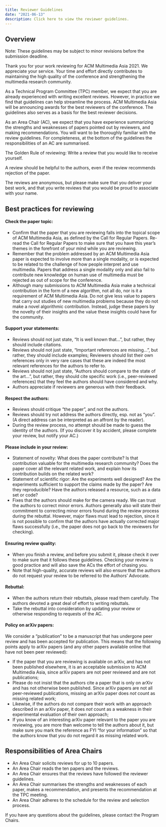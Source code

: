 ```yaml
---
title: Reviewer Guidelines
date: "2021-06-13"
description: Click here to view the reviewer guidelines.
---
```


## Overview

Note: These guidelines may be subject to minor revisions before the submission deadline.

Thank you for your work reviewing for ACM Multimedia Asia 2021. We appreciate your service. Your time and effort directly contributes to maintaining the high quality of the conference and strengthening the multimedia research community.

As a Technical Program Committee (TPC) member, we expect that you are already experienced with writing excellent reviews. However, in practice we find that guidelines can help streamline the process. ACM Multimedia Asia will be announcing awards for the best reviewers of the conference. The guidelines also serves as a basis for the best reviewer decisions.

As an Area Chair (AC), we expect that you have experience summarizing the strengths and weaknesses of papers pointed out by reviewers, and making recommendations. You will want to be thoroughly familiar with the review guidelines. For completeness, at the bottom of the guidelines the responsibilities of an AC are summarised.

The Golden Rule of reviewing: Write a review that you would like to receive yourself.

A review should be helpful to the authors, even if the review recommends rejection of the paper.

The reviews are anonymous, but please make sure that you deliver your best work, and that you write reviews that you would be proud to associate with your name.

## Best practices for reviewing

#### Check the paper topic:

- Confirm that the paper that you are reviewing falls into the topical scope of ACM Multimedia Asia, as defined by the Call for Regular Papers. Re-read the Call for Regular Papers to make sure that you have this year’s themes in the forefront of your mind while you are reviewing.
- Remember that the problem addressed by an ACM Multimedia Asia paper is expected to involve more than a single modality, or is expected to be related to the challenge of how people interpret and use multimedia. Papers that address a single modality only and also fail to contribute new knowledge on human use of multimedia must be rejected as out of scope for the conference.
- Although many submissions to ACM Multimedia Asia make a technical contribution in the form of a new algorithm, not all do, nor is it a requirement of ACM Multimedia Asia. Do not give less value to papers that carry out studies of new multimedia problems because they do not make a novel algorithmic contribution. Instead, judge these papers by the novelty of their insights and the value these insights could have for the community.

#### Support your statements:

- Reviews should not just state, “It is well known that…”, but rather, they should include citations.
- Reviews should not just state, “Important references are missing…”, but rather, they should include examples; Reviewers should list their own references only in very rare cases that these are indeed the most relevant references for the authors to refer to.
- Reviews should not just state, “Authors should compare to the state of the art…”, but rather, they should cite specific work (i.e., peer-reviewed references) that they feel the authors should have considered and why.
- Authors appreciate if reviewers are generous with their feedback.

#### Respect the authors:

- Reviews should critique “the paper”, and not the authors.
- Reviews should try not address the authors directly, esp. not as “you”. (A direct address can be interpreted as an affront by the reader).
- During the review process, no attempt should be made to guess the identity of the authors. (If you discover it by accident, please complete your review, but notify your AC.)

#### Please include in your review:

- Statement of novelty: What does the paper contribute? Is that contribution valuable for the multimedia research community? Does the paper cover all the relevant related work, and explain how its contribution builds on the related work?
- Statement of scientific rigor: Are the experiments well designed? Are the experiments sufficient to support the claims made by the paper? Are they reproducible? Have the authors released a resource, such as a data set or code?
- Fixes that the authors should make for the camera ready. We can trust the authors to correct minor errors. Authors generally also will state their commitment to correcting minor errors found during the review process during the rebuttal. However, major flaws must lead to rejection, since it is not possible to confirm that the authors have actually corrected major flaws successfully (i.e., the paper does not go back to the reviewers for checking).

#### Ensuring review quality:

- When you finish a review, and before you submit it, please check it over to make sure that it follows these guidelines. Checking your review is good practice and will also save the ACs the effort of chasing you.
- Note that high-quality, accurate reviews will also ensure that the authors do not request your review to be referred to the Authors’ Advocate.

#### Rebuttal:

- When the authors return their rebuttals, please read them carefully. The authors devoted a great deal of effort to writing rebuttals.
- Take the rebuttal into consideration by updating your review or otherwise responding to requests of the AC.

#### Policy on arXiv papers:

We consider a “publication” to be a manuscript that has undergone peer review and has been accepted for publication. This means that the following points apply to arXiv papers (and any other papers available online that have not been peer reviewed):

- If the paper that you are reviewing is available on arXiv, and has not been published elsewhere, it is an acceptable submission to ACM Multimedia Asia, since arXiv papers are not peer reviewed and are not publications;
- Please do not insist that the authors cite a paper that is only on arXiv and has not otherwise been published. Since arXiv papers are not all peer-reviewed publications, missing an arXiv paper does *not* count as missing related work;
- Likewise, if the authors do not compare their work with an approach described in an arXiv paper, it does *not* count as a weakness in their experimental evaluation of their own approach;
- If you know of an interesting arXiv paper relevant to the paper you are reviewing, you are more than welcome to tell the authors about it, but make sure you mark the reference as FYI “for your information” so that the authors know that you do not regard it as missing related work.

## Responsibilities of Area Chairs

- An Area Chair solicits reviews for up to 10 papers.
- An Area Chair reads the ten papers and the reviews.
- An Area Chair ensures that the reviews have followed the reviewer guidelines.
- An Area Chair summarises the strengths and weaknesses of each paper, makes a recommendation, and presents the recommendation at the TPC meeting.
- An Area Chair adheres to the schedule for the review and selection process.

If you have any questions about the guidelines, please contact the Program Chairs.

